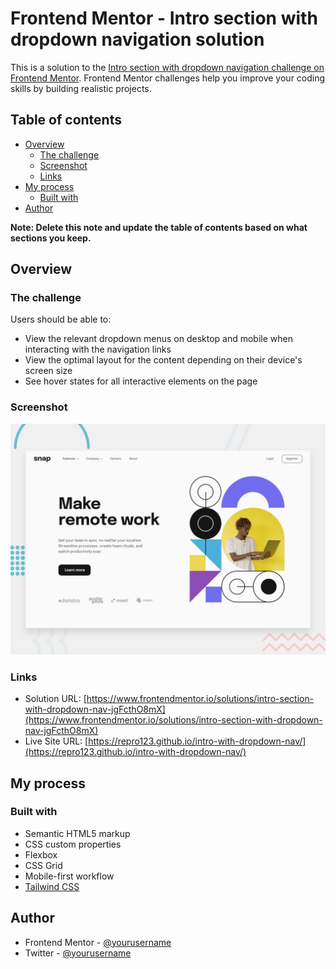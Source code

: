 # Frontend Mentor - Intro section with dropdown navigation solution

This is a solution to the [Intro section with dropdown navigation challenge on Frontend Mentor](https://www.frontendmentor.io/challenges/intro-section-with-dropdown-navigation-ryaPetHE5). Frontend Mentor challenges help you improve your coding skills by building realistic projects.

## Table of contents

- [Overview](#overview)
  - [The challenge](#the-challenge)
  - [Screenshot](#screenshot)
  - [Links](#links)
- [My process](#my-process)
  - [Built with](#built-with)
- [Author](#author)

**Note: Delete this note and update the table of contents based on what sections you keep.**

## Overview

### The challenge

Users should be able to:

- View the relevant dropdown menus on desktop and mobile when interacting with the navigation links
- View the optimal layout for the content depending on their device's screen size
- See hover states for all interactive elements on the page

### Screenshot

![](./images/desktop-preview.jpg)

### Links

- Solution URL: [https://www.frontendmentor.io/solutions/intro-section-with-dropdown-nav-jgFcthO8mX](https://www.frontendmentor.io/solutions/intro-section-with-dropdown-nav-jgFcthO8mX)
- Live Site URL: [https://repro123.github.io/intro-with-dropdown-nav/](https://repro123.github.io/intro-with-dropdown-nav/)

## My process

### Built with

- Semantic HTML5 markup
- CSS custom properties
- Flexbox
- CSS Grid
- Mobile-first workflow
- [Tailwind CSS](https://tailwindcss.com)

## Author

- Frontend Mentor - [@yourusername](https://www.frontendmentor.io/profile/repro123)
- Twitter - [@yourusername](https://www.twitter.com/Dr_Repro)
